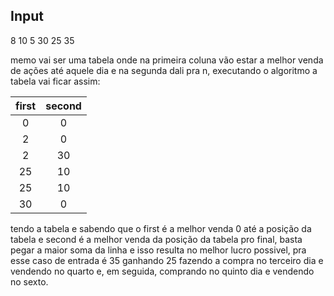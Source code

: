 ## Input
8 10 5 30 25 35

memo vai ser uma tabela onde na primeira coluna vão estar a melhor venda de ações até aquele dia e na segunda dali pra n, executando o algoritmo a tabela vai ficar assim:

| first  | second |
| :----: | :----: |
| 0      | 0      |
| 2      | 0      |
| 2      | 30     |
| 25     | 10     |
| 25     | 10     |
| 30     | 0      |

tendo a tabela e sabendo que o first é a melhor venda 0 até a posição da tabela e second é a melhor venda da posição da tabela pro final, basta pegar a maior soma da linha e isso resulta no melhor lucro possivel, pra esse caso de entrada é 35 ganhando 25 fazendo a compra no terceiro dia e vendendo no quarto e, em seguida, comprando no quinto dia e vendendo no sexto.